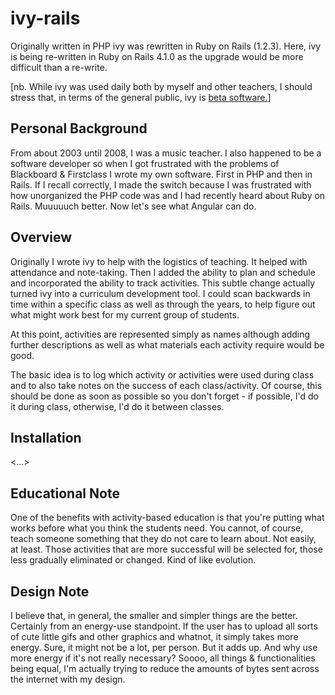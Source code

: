 ivy-rails
=========

Originally written in PHP ivy was rewritten in Ruby on Rails
(1.2.3). Here, ivy is being re-written in Ruby on Rails 4.1.0 as the
upgrade would be more difficult than a re-write.

[nb. While ivy was used daily both by myself and other teachers, I
should stress that, in terms of the general public, ivy is [beta
software.](https://en.wikipedia.org/wiki/Software_release_life_cycle#Beta)]

Personal Background
-------------------

From about 2003 until 2008, I was a music teacher. I also happened to
be a software developer so when I got frustrated with the problems of
Blackboard & Firstclass I wrote my own software. First in PHP and then
in Rails. If I recall correctly, I made the switch because I was
frustrated with how unorganized the PHP code was and I had recently
heard about Ruby on Rails. Muuuuuch better. Now let's see what Angular
can do.

Overview
--------

Originally I wrote ivy to help with the logistics of teaching. It
helped with attendance and note-taking. Then I added the ability to
plan and schedule and incorporated the ability to track
activities. This subtle change actually turned ivy into a curriculum
development tool. I could scan backwards in time within a specific
class as well as through the years, to help figure out what might work
best for my current group of students.

At this point, activities are represented simply as names although
adding further descriptions as well as what materials each activity
require would be good.

The basic idea is to log which activity or activities were used during
class and to also take notes on the success of each class/activity. Of
course, this should be done as soon as possible so you don't forget -
if possible, I'd do it during class, otherwise, I'd do it between
classes.

Installation
------------

<...>

Educational Note
----------------

One of the benefits with activity-based education is that you're
putting what works before what you think the students need. You
cannot, of course, teach someone something that they do not care to
learn about. Not easily, at least. Those activities that are more
successful will be selected for, those less gradually eliminated or
changed. Kind of like evolution.

Design Note
-----------

I believe that, in general, the smaller and simpler things are the
better. Certainly from an energy-use standpoint. If the user has to
upload all sorts of cute little gifs and other graphics and whatnot,
it simply takes more energy. Sure, it might not be a lot, per
person. But it adds up. And why use more energy if it's not really
necessary? Soooo, all things & functionalities being equal, I'm
actually trying to reduce the amounts of bytes sent across the
internet with my design.
